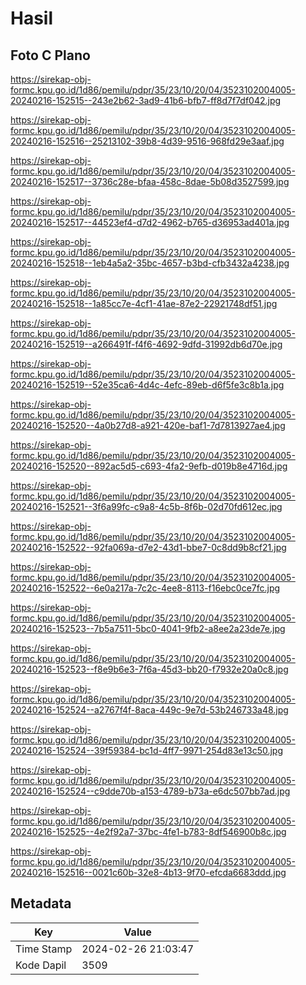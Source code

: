 # Hasil

## Foto C Plano

https://sirekap-obj-formc.kpu.go.id/1d86/pemilu/pdpr/35/23/10/20/04/3523102004005-20240216-152515--243e2b62-3ad9-41b6-bfb7-ff8d7f7df042.jpg

https://sirekap-obj-formc.kpu.go.id/1d86/pemilu/pdpr/35/23/10/20/04/3523102004005-20240216-152516--25213102-39b8-4d39-9516-968fd29e3aaf.jpg

https://sirekap-obj-formc.kpu.go.id/1d86/pemilu/pdpr/35/23/10/20/04/3523102004005-20240216-152517--3736c28e-bfaa-458c-8dae-5b08d3527599.jpg

https://sirekap-obj-formc.kpu.go.id/1d86/pemilu/pdpr/35/23/10/20/04/3523102004005-20240216-152517--44523ef4-d7d2-4962-b765-d36953ad401a.jpg

https://sirekap-obj-formc.kpu.go.id/1d86/pemilu/pdpr/35/23/10/20/04/3523102004005-20240216-152518--1eb4a5a2-35bc-4657-b3bd-cfb3432a4238.jpg

https://sirekap-obj-formc.kpu.go.id/1d86/pemilu/pdpr/35/23/10/20/04/3523102004005-20240216-152518--1a85cc7e-4cf1-41ae-87e2-22921748df51.jpg

https://sirekap-obj-formc.kpu.go.id/1d86/pemilu/pdpr/35/23/10/20/04/3523102004005-20240216-152519--a266491f-f4f6-4692-9dfd-31992db6d70e.jpg

https://sirekap-obj-formc.kpu.go.id/1d86/pemilu/pdpr/35/23/10/20/04/3523102004005-20240216-152519--52e35ca6-4d4c-4efc-89eb-d6f5fe3c8b1a.jpg

https://sirekap-obj-formc.kpu.go.id/1d86/pemilu/pdpr/35/23/10/20/04/3523102004005-20240216-152520--4a0b27d8-a921-420e-baf1-7d7813927ae4.jpg

https://sirekap-obj-formc.kpu.go.id/1d86/pemilu/pdpr/35/23/10/20/04/3523102004005-20240216-152520--892ac5d5-c693-4fa2-9efb-d019b8e4716d.jpg

https://sirekap-obj-formc.kpu.go.id/1d86/pemilu/pdpr/35/23/10/20/04/3523102004005-20240216-152521--3f6a99fc-c9a8-4c5b-8f6b-02d70fd612ec.jpg

https://sirekap-obj-formc.kpu.go.id/1d86/pemilu/pdpr/35/23/10/20/04/3523102004005-20240216-152522--92fa069a-d7e2-43d1-bbe7-0c8dd9b8cf21.jpg

https://sirekap-obj-formc.kpu.go.id/1d86/pemilu/pdpr/35/23/10/20/04/3523102004005-20240216-152522--6e0a217a-7c2c-4ee8-8113-f16ebc0ce7fc.jpg

https://sirekap-obj-formc.kpu.go.id/1d86/pemilu/pdpr/35/23/10/20/04/3523102004005-20240216-152523--7b5a7511-5bc0-4041-9fb2-a8ee2a23de7e.jpg

https://sirekap-obj-formc.kpu.go.id/1d86/pemilu/pdpr/35/23/10/20/04/3523102004005-20240216-152523--f8e9b6e3-7f6a-45d3-bb20-f7932e20a0c8.jpg

https://sirekap-obj-formc.kpu.go.id/1d86/pemilu/pdpr/35/23/10/20/04/3523102004005-20240216-152524--a2767f4f-8aca-449c-9e7d-53b246733a48.jpg

https://sirekap-obj-formc.kpu.go.id/1d86/pemilu/pdpr/35/23/10/20/04/3523102004005-20240216-152524--39f59384-bc1d-4ff7-9971-254d83e13c50.jpg

https://sirekap-obj-formc.kpu.go.id/1d86/pemilu/pdpr/35/23/10/20/04/3523102004005-20240216-152524--c9dde70b-a153-4789-b73a-e6dc507bb7ad.jpg

https://sirekap-obj-formc.kpu.go.id/1d86/pemilu/pdpr/35/23/10/20/04/3523102004005-20240216-152525--4e2f92a7-37bc-4fe1-b783-8df546900b8c.jpg

https://sirekap-obj-formc.kpu.go.id/1d86/pemilu/pdpr/35/23/10/20/04/3523102004005-20240216-152516--0021c60b-32e8-4b13-9f70-efcda6683ddd.jpg


## Metadata

| Key        | Value               |
| ---------- | ------------------- |
| Time Stamp | 2024-02-26 21:03:47 |
| Kode Dapil | 3509                |



